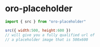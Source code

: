 # oro-placeholder

```javascript
import { src } from "oro-placeholder"

src({ width:500, height:600 })
// will give you a fully qualified url of
// a placeholder image that is 500x600
```
